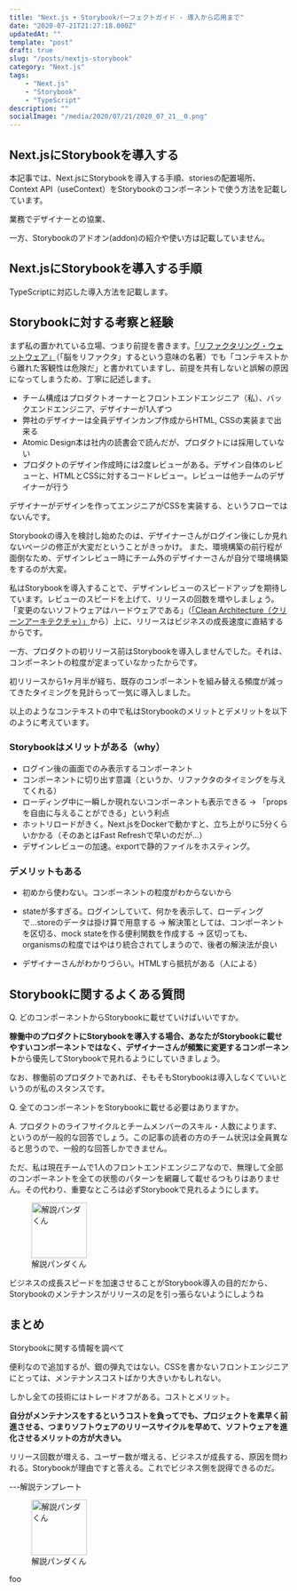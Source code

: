 ```yaml
---
title: "Next.js + Storybookパーフェクトガイド - 導入から応用まで"
date: "2020-07-21T21:27:18.000Z"
updatedAt: ""
template: "post"
draft: true
slug: "/posts/nextjs-storybook"
category: "Next.js"
tags:
    - "Next.js"
    - "Storybook"
    - "TypeScript"
description: ""
socialImage: "/media/2020/07/21/2020_07_21__0.png"
---
```


## Next.jsにStorybookを導入する

本記事では、Next.jsにStorybookを導入する手順、storiesの配置場所、Context API（useContext）をStorybookのコンポーネントで使う方法を記載しています。

業務でデザイナーとの協業、

一方、Storybookのアドオン(addon)の紹介や使い方は記載していません。

## Next.jsにStorybookを導入する手順
TypeScriptに対応した導入方法を記載します。

##


## Storybookに対する考察と経験
まず私の置かれている立場、つまり前提を書きます。[「リファクタリング・ウェットウェア」]()（「脳をリファクタ」するという意味の名著）でも「コンテキストから離れた客観性は危険だ」と書かれていますし、前提を共有しないと誤解の原因になってしまうため、丁寧に記述します。

- チーム構成はプロダクトオーナーとフロントエンドエンジニア（私）、バックエンドエンジニア、デザイナーが1人ずつ
- 弊社のデザイナーは全員デザインカンプ作成からHTML, CSSの実装まで出来る
- Atomic Design本は社内の読書会で読んだが、プロダクトには採用していない
- プロダクトのデザイン作成時には2度レビューがある。デザイン自体のレビューと、HTMLとCSSに対するコードレビュー。レビューは他チームのデザイナーが行う

デザイナーがデザインを作ってエンジニアがCSSを実装する、というフローではないんです。

Storybookの導入を検討し始めたのは、デザイナーさんがログイン後にしか見れないページの修正が大変だということがきっかけ。
また、環境構築の前行程が面倒なため、デザインレビュー時にチーム外のデザイナーさんが自分で環境構築をするのが大変。

私はStorybookを導入することで、デザインレビューのスピードアップを期待しています。レビューのスピードを上げて、リリースの回数を増やしましょう。「変更のないソフトウェアはハードウェアである」（[「Clean Architecture（クリーンアーキテクチャ）」]()から）上に、リリースはビジネスの成長速度に直結するからです。

一方、プロダクトの初リリース前はStorybookを導入しませんでした。それは、コンポーネントの粒度が定まっていなかったからです。

初リリースから1ヶ月半が経ち、既存のコンポーネントを組み替える頻度が減ってきたタイミングを見計らって一気に導入しました。

以上のようなコンテキストの中で私はStorybookのメリットとデメリットを以下のように考えています。

### Storybookはメリットがある（why）
- ログイン後の画面でのみ表示するコンポーネント
- コンポーネントに切り出す意識（というか、リファクタのタイミングを与えてくれる）
- ローディング中に一瞬しか現れないコンポーネントも表示できる
→ 「propsを自由に与えることができる」という利点
- ホットリロードがきく。Next.jsをDockerで動かすと、立ち上がりに5分くらいかかる（そのあとはFast Refreshで早いのだが...）
- デザインレビューの加速。exportで静的ファイルをホスティング。

### デメリットもある
- 初めから使わない。コンポーネントの粒度がわからないから
- stateが多すぎる。ログインしていて、何かを表示して、ローディングで...storeのデータは掛け算で用意する
→ 解決策としては、コンポーネントを区切る、mock stateを作る便利関数を作成する
→ 区切っても、organismsの粒度ではやはり統合されてしまうので、後者の解決法が良い

- デザイナーさんがわかりづらい。HTMLすら抵抗がある（人による）


## Storybookに関するよくある質問
Q. どのコンポーネントからStorybookに載せていけばいいですか。

**稼働中のプロダクトにStorybookを導入する場合、あなたがStorybookに載せやすいコンポーネントではなく、デザイナーさんが頻繁に変更するコンポーネント**から優先してStorybookで見れるようにしていきましょう。

なお、稼働前のプロダクトであれば、そもそもStorybookは導入しなくていいというのが私のスタンスです。

Q. 全てのコンポーネントをStorybookに載せる必要はありますか。

A. プロダクトのライフサイクルとチームメンバーのスキル・人数によります、というのが一般的な回答でしょう。この記事の読者の方のチーム状況は全員異なると思うので、一般的な回答しかできません。

ただ、私は現在チームで1人のフロントエンドエンジニアなので、無理して全部のコンポーネントを全ての状態のパターンを網羅して載せるつもりはありません。その代わり、重要なところは必ずStorybookで見れるようにします。

<div class="explain">
  <figure class="explain__figure">
    <div class="explain__figureWrapper">
      <img class="explain__figureImage" src="/photo.jpg" alt="解説パンダくん" width="100" height="100" data-lazy-loaded="true">
    </div>
    <figcaption class="explain__figureCaption">解説パンダくん</figcaption>
  </figure>
  <div class="explain__paragraphWrapper">
    <p class="explain__paragraphContent">ビジネスの成長スピードを加速させることがStorybook導入の目的だから、Storybookのメンテナンスがリリースの足を引っ張らないようにしようね</p>
  </div>
</div>

## まとめ
Storybookに関する情報を調べて

便利なので追加するが、銀の弾丸ではない。CSSを書かないフロントエンジニアにとっては、メンテナンスコストばかり大きいかもしれない。

しかし全ての技術にはトレードオフがある。コストとメリット。

**自分がメンテナンスをするというコストを負ってでも、プロジェクトを素早く前進させる、つまりソフトウェアのリリースサイクルを早めて、ソフトウェアを進化させるメリットの方が大きい。**

リリース回数が増える、ユーザー数が増える、ビジネスが成長する、原因を問われる。Storybookが理由ですと答える。これでビジネス側を説得できるのだ。


---解説テンプレート

<div class="explain">
  <figure class="explain__figure">
    <div class="explain__figureWrapper">
      <img class="explain__figureImage" src="/photo.jpg" alt="解説パンダくん" width="100" height="100" data-lazy-loaded="true">
    </div>
    <figcaption class="explain__figureCaption">解説パンダくん</figcaption>
  </figure>
  <div class="explain__paragraphWrapper">
    <p class="explain__paragraphContent">foo</p>
  </div>
</div>

